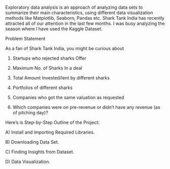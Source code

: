 Exploratory data analysis is an approach of analyzing data sets to summarize their main characteristics, using different data visualization methods like Matplotlib, Seaborn, Pandas etc. Shark Tank India has recently attracted all of our attention in the last few months. I was busy analyzing the season where I have used the Kaggle Dataset.

Problem Statement

As a fan of Shark Tank India, you might be curious about

1. Startups who rejected sharks Offer

2. Maximum No. of Sharks In a deal

3. Total Amount Invested/lent by different sharks

4. Portfolios of different sharks

5. Companies who got the same valuation as requested

6. Which companies were on pre-revenue or didn’t have any revenue (as of pitching day)?

Here’s is Step-by-Step Outline of the Project:

A) Install and Importing Required Libraries.

B) Downloading Data Set.

C) Finding Insights from Dataset.

D) Data Visualization.
